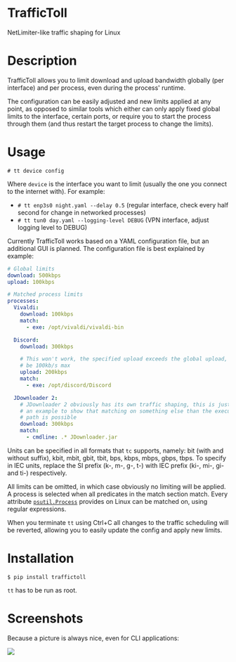 # TrafficToll
NetLimiter-like traffic shaping for Linux

# Description
TrafficToll allows you to limit download and upload bandwidth globally
(per interface) and per process, even during the process' runtime.

The configuration can be easily adjusted and new limits applied at any
point, as opposed to similar tools which either can only apply fixed
global limits to the interface, certain ports, or require you to start
the process through them (and thus restart the target process to change
the limits).

# Usage
`# tt device config`

Where `device` is the interface you want to limit (usually the one you
connect to the internet with). For example:

* `# tt enp3s0 night.yaml --delay 0.5` (regular interface, check every
half second for change in networked processes)
* `# tt tun0 day.yaml --logging-level DEBUG` (VPN interface, adjust
logging level to DEBUG)

Currently TrafficToll works based on a YAML configuration file, but an
additional GUI is planned. The configuration file is best explained by
example:

```YAML
# Global limits
download: 500kbps
upload: 100kbps

# Matched process limits
processes:
  Vivaldi:
    download: 100kbps
    match:
      - exe: /opt/vivaldi/vivaldi-bin

  Discord:
    download: 300kbps

    # This won't work, the specified upload exceeds the global upload, it will
    # be 100kb/s max
    upload: 200kbps
    match:
      - exe: /opt/discord/Discord

  JDownloader 2:
    # JDownloader 2 obviously has its own traffic shaping, this is just here as
    # an example to show that matching on something else than the executable's
    # path is possible
    download: 300kbps
    match:
      - cmdline: .* JDownloader.jar
```

Units can be specified in all formats that `tc` supports, namely: bit 
(with and without suffix), kbit, mbit, gbit, tbit, bps, kbps, mbps,
gbps, tbps. To specify in IEC units, replace the SI prefix (k-, m-, g-,
t-) with IEC prefix (ki-, mi-, gi- and ti-) respectively.

All limits can be omitted, in which case obviously no limiting will be
applied. A process is selected when all predicates in the match section
match. Every attribute [`psutil.Process`](https://psutil.readthedocs.io/en/latest/index.html#psutil.Process)
provides on Linux can be matched on, using regular expressions.

When you terminate `tt` using Ctrl+C all changes to the traffic
scheduling will be reverted, allowing you to easily update the config
and apply new limits.

# Installation
`$ pip install traffictoll`

`tt` has to be run as root.

# Screenshots
Because a picture is always nice, even for CLI applications:

![](https://i.imgur.com/EsOla66.png)
